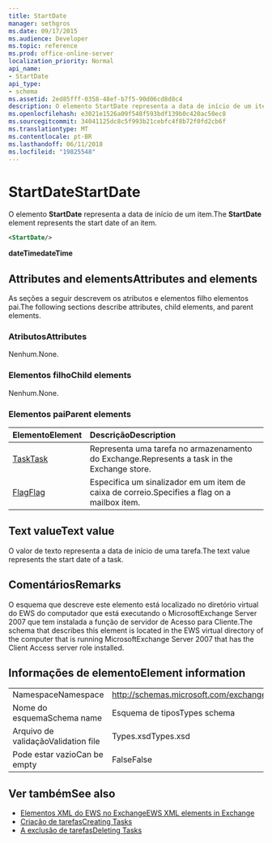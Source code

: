 ```yaml
---
title: StartDate
manager: sethgros
ms.date: 09/17/2015
ms.audience: Developer
ms.topic: reference
ms.prod: office-online-server
localization_priority: Normal
api_name:
- StartDate
api_type:
- schema
ms.assetid: 2ed85fff-0358-48ef-b7f5-90d06cd8d8c4
description: O elemento StartDate representa a data de início de um item.
ms.openlocfilehash: e3021e1526a09f548f593bdf139b0c420ac50ec8
ms.sourcegitcommit: 34041125dc8c5f993b21cebfc4f8b72f0fd2cb6f
ms.translationtype: MT
ms.contentlocale: pt-BR
ms.lasthandoff: 06/11/2018
ms.locfileid: "19825548"
---
```

# <a name="startdate"></a><span data-ttu-id="72354-103">StartDate</span><span class="sxs-lookup"><span data-stu-id="72354-103">StartDate</span></span>

<span data-ttu-id="72354-104">O elemento **StartDate** representa a data de início de um item.</span><span class="sxs-lookup"><span data-stu-id="72354-104">The **StartDate** element represents the start date of an item.</span></span> 
  
```xml
<StartDate/>
```

<span data-ttu-id="72354-105">**dateTime**</span><span class="sxs-lookup"><span data-stu-id="72354-105">**dateTime**</span></span>

## <a name="attributes-and-elements"></a><span data-ttu-id="72354-106">Attributes and elements</span><span class="sxs-lookup"><span data-stu-id="72354-106">Attributes and elements</span></span>

<span data-ttu-id="72354-107">As seções a seguir descrevem os atributos e elementos filho elementos pai.</span><span class="sxs-lookup"><span data-stu-id="72354-107">The following sections describe attributes, child elements, and parent elements.</span></span>
  
### <a name="attributes"></a><span data-ttu-id="72354-108">Atributos</span><span class="sxs-lookup"><span data-stu-id="72354-108">Attributes</span></span>

<span data-ttu-id="72354-109">Nenhum.</span><span class="sxs-lookup"><span data-stu-id="72354-109">None.</span></span>
  
### <a name="child-elements"></a><span data-ttu-id="72354-110">Elementos filho</span><span class="sxs-lookup"><span data-stu-id="72354-110">Child elements</span></span>

<span data-ttu-id="72354-111">Nenhum.</span><span class="sxs-lookup"><span data-stu-id="72354-111">None.</span></span>
  
### <a name="parent-elements"></a><span data-ttu-id="72354-112">Elementos pai</span><span class="sxs-lookup"><span data-stu-id="72354-112">Parent elements</span></span>

|<span data-ttu-id="72354-113">**Elemento**</span><span class="sxs-lookup"><span data-stu-id="72354-113">**Element**</span></span>|<span data-ttu-id="72354-114">**Descrição**</span><span class="sxs-lookup"><span data-stu-id="72354-114">**Description**</span></span>|
|:-----|:-----|
|[<span data-ttu-id="72354-115">Task</span><span class="sxs-lookup"><span data-stu-id="72354-115">Task</span></span>](task.md) <br/> |<span data-ttu-id="72354-116">Representa uma tarefa no armazenamento do Exchange.</span><span class="sxs-lookup"><span data-stu-id="72354-116">Represents a task in the Exchange store.</span></span>  <br/> |
|[<span data-ttu-id="72354-117">Flag</span><span class="sxs-lookup"><span data-stu-id="72354-117">Flag</span></span>](flag.md) <br/> |<span data-ttu-id="72354-118">Especifica um sinalizador em um item de caixa de correio.</span><span class="sxs-lookup"><span data-stu-id="72354-118">Specifies a flag on a mailbox item.</span></span>  <br/> |
   
## <a name="text-value"></a><span data-ttu-id="72354-119">Text value</span><span class="sxs-lookup"><span data-stu-id="72354-119">Text value</span></span>

<span data-ttu-id="72354-120">O valor de texto representa a data de início de uma tarefa.</span><span class="sxs-lookup"><span data-stu-id="72354-120">The text value represents the start date of a task.</span></span>
  
## <a name="remarks"></a><span data-ttu-id="72354-121">Comentários</span><span class="sxs-lookup"><span data-stu-id="72354-121">Remarks</span></span>

<span data-ttu-id="72354-122">O esquema que descreve este elemento está localizado no diretório virtual do EWS do computador que está executando o MicrosoftExchange Server 2007 que tem instalada a função de servidor de Acesso para Cliente.</span><span class="sxs-lookup"><span data-stu-id="72354-122">The schema that describes this element is located in the EWS virtual directory of the computer that is running MicrosoftExchange Server 2007 that has the Client Access server role installed.</span></span>
  
## <a name="element-information"></a><span data-ttu-id="72354-123">Informações de elemento</span><span class="sxs-lookup"><span data-stu-id="72354-123">Element information</span></span>

|||
|:-----|:-----|
|<span data-ttu-id="72354-124">Namespace</span><span class="sxs-lookup"><span data-stu-id="72354-124">Namespace</span></span>  <br/> |http://schemas.microsoft.com/exchange/services/2006/types  <br/> |
|<span data-ttu-id="72354-125">Nome do esquema</span><span class="sxs-lookup"><span data-stu-id="72354-125">Schema name</span></span>  <br/> |<span data-ttu-id="72354-126">Esquema de tipos</span><span class="sxs-lookup"><span data-stu-id="72354-126">Types schema</span></span>  <br/> |
|<span data-ttu-id="72354-127">Arquivo de validação</span><span class="sxs-lookup"><span data-stu-id="72354-127">Validation file</span></span>  <br/> |<span data-ttu-id="72354-128">Types.xsd</span><span class="sxs-lookup"><span data-stu-id="72354-128">Types.xsd</span></span>  <br/> |
|<span data-ttu-id="72354-129">Pode estar vazio</span><span class="sxs-lookup"><span data-stu-id="72354-129">Can be empty</span></span>  <br/> |<span data-ttu-id="72354-130">False</span><span class="sxs-lookup"><span data-stu-id="72354-130">False</span></span>  <br/> |
   
## <a name="see-also"></a><span data-ttu-id="72354-131">Ver também</span><span class="sxs-lookup"><span data-stu-id="72354-131">See also</span></span>

- [<span data-ttu-id="72354-132">Elementos XML do EWS no Exchange</span><span class="sxs-lookup"><span data-stu-id="72354-132">EWS XML elements in Exchange</span></span>](ews-xml-elements-in-exchange.md)
- [<span data-ttu-id="72354-133">Criação de tarefas</span><span class="sxs-lookup"><span data-stu-id="72354-133">Creating Tasks</span></span>](http://msdn.microsoft.com/library/0ef97334-e8a0-4f67-a23a-dd9e2bbad49f%28Office.15%29.aspx)
- [<span data-ttu-id="72354-134">A exclusão de tarefas</span><span class="sxs-lookup"><span data-stu-id="72354-134">Deleting Tasks</span></span>](http://msdn.microsoft.com/library/a3d7e25f-8a35-4901-b1d9-d31f418ab340%28Office.15%29.aspx)

